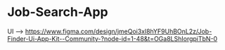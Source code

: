 # Job-Search-App

UI --> https://www.figma.com/design/jmeQoi3xl8hYF9UhBOnL2z/Job-Finder-Ui-App-Kit--Community-?node-id=1-48&t=OGa8LShIorgpiTbN-0
